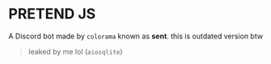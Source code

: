 # PRETEND JS
A Discord bot made by `colorama` known as **sent**. this is outdated version btw
> leaked by me lol (`aiosqlite`)
